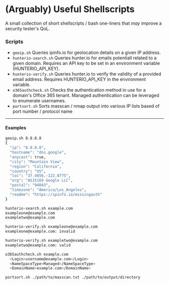 (Arguably) Useful Shellscripts
=================================
A small collection of short shellscripts / bash one-liners that *may* improve a security tester's QoL.

### Scripts
* `geoip.sh` Queries ipinfo.io for geolocation details on a given IP address.
* `hunterio-search.sh` Queries hunter.io for emails potentiall related to a given domain. Requires an API key to be set in an environment variable (HUNTERIO_API_KEY).
* `hunterio-verify.sh` Queries hunter.io to verify the validity of a provided email address. Requires HUNTERIO_API_KEY in the environment variable.
* `o365authcheck.sh` Checks the authentication method in use for a domain's Office 365 tenant. Managed authentication can be leveraged to enumerate usernames.
* `portsort.sh` Sorts masscan / nmap output into various IP lists based of port number / protocol name

---

#### Examples
```bash
geoip.sh 8.8.8.8
{
  "ip": "8.8.8.8",
  "hostname": "dns.google",
  "anycast": true,
  "city": "Mountain View",
  "region": "California",
  "country": "US",
  "loc": "37.4056,-122.0775",
  "org": "AS15169 Google LLC",
  "postal": "94043",
  "timezone": "America/Los_Angeles",
  "readme": "https://ipinfo.io/missingauth"
}
```

```bash
hunterio-search.sh example.com
exampleone@example.com
exampletwo@example.com
```

```bash
hunterio-verify.sh exampleone@example.com
exampleone@example.com: invalid

hunterio-verify.sh exampletwo@example.com
exampletwo@example.com: valid
```

```bash
o365authcheck.sh example.com
  <Login>username@example.com</Login>
  <NameSpaceType>Managed</NameSpaceType>
  <DomainName>example.com</DomainName>
```

```bash
portsort.sh ./path/to/masscan.txt ./path/to/output/directory
```